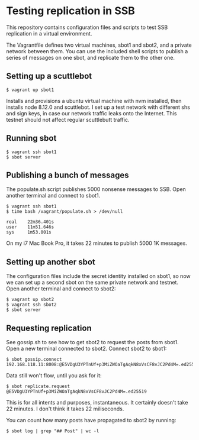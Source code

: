 # Testing replication in SSB

This repository contains configuration files and scripts to test SSB replication in a virtual environment.

The Vagrantfile defines two virtual machines, sbot1 and sbot2, and a private network between them. You can use the included shell scripts to publish a series of messages on one sbot, and replicate them to the other one.

##  Setting up a scuttlebot

```
$ vagrant up sbot1
```
Installs and provisions a ubuntu virtual machine with nvm installed, then installs node 8.12.0 and scuttlebot. I set up a test network with different shs and sign keys, in case our network traffic leaks onto the Internet. This testnet should not affect regular scuttlebutt traffic.

## Running sbot

```
$ vagrant ssh sbot1
$ sbot server
```

## Publishing a bunch of messages

The populate.sh script publishes 5000 nonsense messages to SSB. Open another terminal and connect to sbot1.
```
$ vagrant ssh sbot1
$ time bash /vagrant/populate.sh > /dev/null

real    22m36.401s
user    11m51.646s
sys     1m53.001s
```

On my i7 Mac Book Pro, it takes 22 minutes to publish 5000 1K messages.

## Setting up another sbot

The configuration files include the secret identity installed on sbot1, so now we can set up a second sbot on the same private network and testnet. Open another terminal and connect to sbot2:

```
$ vagrant up sbot2
$ vagrant ssh sbot2
$ sbot server
```

## Requesting replication

See gossip.sh to see how to get sbot2 to request the posts from sbot1. Open a new terminal connected to sbot2. Connect sbot2 to sbot1:

```
$ sbot gossip.connect 192.168.118.11:8008:@E5VDgU3YPTnUf+p3MiZWOaTgAqkN8xVsCF8vJC2Pd4M=.ed25519
```

Data still won't flow, until you ask for it:

```
$ sbot replicate.request @E5VDgU3YPTnUf+p3MiZWOaTgAqkN8xVsCF8vJC2Pd4M=.ed25519
```

This is for all intents and purposes, instantaneous. It certainly doesn't take 22 minutes. I don't think it takes 22 miliseconds.

You can count how many posts have propagated to sbot2 by running:

```
$ sbot log | grep "## Post" | wc -l
```
